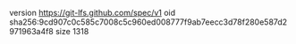 version https://git-lfs.github.com/spec/v1
oid sha256:9cd907c0c585c7008c5c960ed008777f9ab7eecc3d78f280e587d2971963a4f8
size 1318
